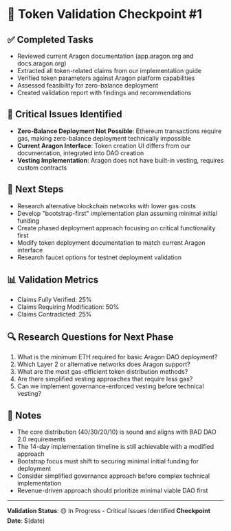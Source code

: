 # 📍 Token Validation Checkpoint #1

## ✅ Completed Tasks
- Reviewed current Aragon documentation (app.aragon.org and docs.aragon.org)
- Extracted all token-related claims from our implementation guide
- Verified token parameters against Aragon platform capabilities
- Assessed feasibility for zero-balance deployment
- Created validation report with findings and recommendations

## 🛑 Critical Issues Identified
- **Zero-Balance Deployment Not Possible**: Ethereum transactions require gas, making zero-balance deployment technically impossible
- **Current Aragon Interface**: Token creation UI differs from our documentation, integrated into DAO creation
- **Vesting Implementation**: Aragon does not have built-in vesting, requires custom contracts

## 🔄 Next Steps
- Research alternative blockchain networks with lower gas costs
- Develop "bootstrap-first" implementation plan assuming minimal initial funding
- Create phased deployment approach focusing on critical functionality first
- Modify token deployment documentation to match current Aragon interface
- Research faucet options for testnet deployment validation

## 📊 Validation Metrics
- Claims Fully Verified: 25%
- Claims Requiring Modification: 50%
- Claims Contradicted: 25%

## 🔍 Research Questions for Next Phase
1. What is the minimum ETH required for basic Aragon DAO deployment?
2. Which Layer 2 or alternative networks does Aragon support?
3. What are the most gas-efficient token distribution methods?
4. Are there simplified vesting approaches that require less gas?
5. Can we implement governance-enforced vesting before technical vesting?

## 📝 Notes
- The core distribution (40/30/20/10) is sound and aligns with BAD DAO 2.0 requirements
- The 14-day implementation timeline is still achievable with a modified approach
- Bootstrap focus must shift to securing minimal initial funding for deployment
- Consider simplified governance approach before complex technical implementation
- Revenue-driven approach should prioritize minimal viable DAO first

---

**Validation Status**: 🟡 In Progress - Critical Issues Identified
**Checkpoint Date**: $(date) 